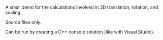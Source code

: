 A small demo for the calculations involved in 3D translation, rotation, and scaling.

Source files only.

Can be run by creating a C++ console solution (like with Visual Studio).